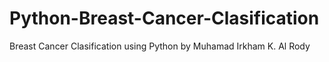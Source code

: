 # Python-Breast-Cancer-Clasification
Breast Cancer Clasification using Python by Muhamad Irkham K. Al Rody
